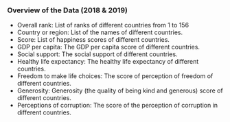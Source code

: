 ### Overview of the Data (2018 & 2019)

- Overall rank: List of ranks of different countries from 1 to 156
- Country or region: List of the names of different countries.
- Score: List of happiness scores of different countries.
- GDP per capita: The GDP per capita score of different countries.
- Social support: The social support of different countries.
- Healthy life expectancy: The healthy life expectancy of different countries.
- Freedom to make life choices: The score of perception of freedom of different countries.
- Generosity: Generosity (the quality of being kind and generous) score of different countries.
- Perceptions of corruption: The score of the perception of corruption in different countries.
